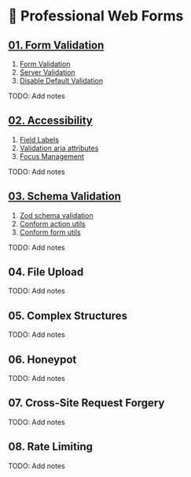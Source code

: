 # 📝 Professional Web Forms

## [01. Form Validation](./01.form-validation/)

1. [Form Validation](./01.form-validation/01.form-validation/)
2. [Server Validation](./01.form-validation/02.server-validation/)
3. [Disable Default Validation](./01.form-validation/03.no-validate/)

TODO: Add notes

## [02. Accessibility](./02.accessibility/)

1. [Field Labels](./02.accessibility/01.labels/)
2. [Validation aria attributes](./02.accessibility/02.aria/)
3. [Focus Management](./02.accessibility/03.focus/)

TODO: Add notes

## [03. Schema Validation](./03.schema-validation/)

1. [Zod schema validation](./03.schema-validation/01.zod/)
2. [Conform action utils](./03.schema-validation/02.conform-action/)
3. [Conform form utils](./03.schema-validation/03.conform-form/)

TODO: Add notes

## 04. File Upload

TODO: Add notes

## 05. Complex Structures

TODO: Add notes

## 06. Honeypot

TODO: Add notes

## 07. Cross-Site Request Forgery

TODO: Add notes

## 08. Rate Limiting

TODO: Add notes
